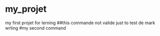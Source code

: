 # my_projet
my first projet for lerning
##this commande not valide just to test de mark wrting
#my second command

